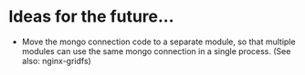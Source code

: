 # Ideas for the future...

* Move the mongo connection code to a separate module, so that multiple modules can use the same mongo connection in a single process. (See also: nginx-gridfs)
